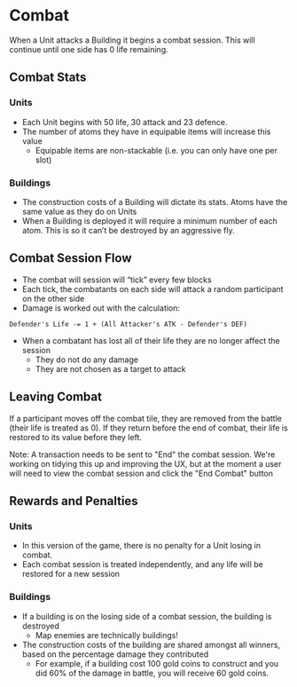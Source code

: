 # Combat

When a Unit attacks a Building it begins a combat session. This will continue until one side has 0 life remaining. 

## Combat Stats

### **********Units**********

- Each Unit begins with 50 life, 30 attack and 23 defence.
- The number of atoms they have in equipable items will increase this value
    - Equipable items are non-stackable (i.e. you can only have one per slot)

### Buildings

- The construction costs of a Building will dictate its stats. Atoms have the same value as they do on Units
- When a Building is deployed it will require a minimum number of each atom. This is so it can’t be destroyed by an aggressive fly.

## Combat Session Flow

- The combat will session will “tick” every few blocks
- Each tick, the combatants on each side will attack a random participant on the other side
- Damage is worked out with the calculation:

```
Defender's Life -= 1 + (All Attacker's ATK - Defender's DEF)
```

- When a combatant has lost all of their life they are no longer affect the session
    - They do not do any damage
    - They are not chosen as a target to attack

## Leaving Combat

If a participant moves off the combat tile, they are removed from the battle (their life is treated as 0). If they return before the end of combat, their life is restored to its value before they left.

Note: A transaction needs to be sent to "End" the combat session. We're working on tidying this up and improving the UX, but at the moment a user will need to view the combat session and click the "End Combat" button

## Rewards and Penalties

### **********Units**********

- In this version of the game, there is no penalty for a Unit losing in combat.
- Each combat session is treated independently, and any life will be restored for a new session

### Buildings

- If a building is on the losing side of a combat session, the building is destroyed
    - Map enemies are technically buildings!
- The construction costs of the building are shared amongst all winners, based on the percentage damage they contributed
    - For example, if a building cost 100 gold coins to construct and you did 60% of the damage in battle, you will receive 60 gold coins.
